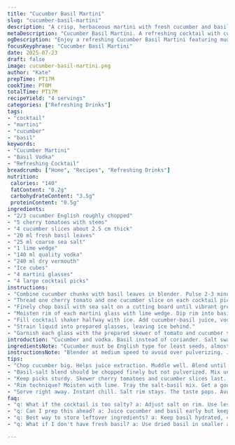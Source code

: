 ```yaml
---
title: "Cucumber Basil Martini"
slug: "cucumber-basil-martini"
description: "A crisp, herbaceous martini with fresh cucumber and basil notes. Uses muddled cucumber for juice, vodka, and dry vermouth. Rimmed with a basil-salt blend. Garnished with cherry tomatoes and cucumber slices on skewers. Chill and shake with ice. Salt mixture adds a savory bite. Fresh lime for rim moisture adds citrus brightness."
metaDescription: "Cucumber Basil Martini. A refreshing cocktail with cucumber, basil, and a savory salt rim. Perfect for summer gatherings."
ogDescription: "Enjoy a refreshing Cucumber Basil Martini featuring muddled cucumber, fresh basil, and a basil-salt rim. Let's mix it up."
focusKeyphrase: "Cucumber Basil Martini"
date: 2025-07-23
draft: false
image: cucumber-basil-martini.png
author: "Kate"
prepTime: PT17M
cookTime: PT0M
totalTime: PT17M
recipeYield: "4 servings"
categories: ["Refreshing Drinks"]
tags:
- "cocktail"
- "martini"
- "cucumber"
- "basil"
keywords:
- "Cucumber Martini"
- "Basil Vodka"
- "Refreshing Cocktail"
breadcrumb: ["Home", "Recipes", "Refreshing Drinks"]
nutrition: 
 calories: "140"
 fatContent: "0.2g"
 carbohydrateContent: "3.5g"
 proteinContent: "0.5g"
ingredients:
- "2/3 cucumber English roughly chopped"
- "5 cherry tomatoes with stems"
- "4 cucumber slices about 2.5 cm thick"
- "20 ml fresh basil leaves"
- "25 ml coarse sea salt"
- "1 lime wedge"
- "140 ml quality vodka"
- "240 ml dry vermouth"
- "Ice cubes"
- "4 martini glasses"
- "4 large cocktail picks"
instructions:
- "Combine cucumber chunks with basil leaves in blender. Pulse 2-3 minutes until well pureed. Pour into strainer. Let juice drip without squeezing until you have roughly 50 ml juice. Reserve."
- "Thread one cherry tomato and one cucumber slice on each cocktail pick. Set aside."
- "Finely chop basil with sea salt on a cutting board until vibrant green salt. Transfer to small shallow bowl."
- "Moisten rim of each martini glass with lime wedge. Dip rim into basil salt mixture, coating well. Tap off excess."
- "Fill cocktail shaker halfway with ice. Add cucumber-basil juice, vodka, and vermouth. Shake energetically for 20 seconds."
- "Strain liquid into prepared glasses, leaving ice behind."
- "Garnish each glass with the prepared skewer of tomato and cucumber slices."
introduction: "Cucumber and vodka. Basil instead of coriander. Salt swapped to sea salt, coarser but less quantity. Tomatoes still with stems. Rim gets a twist. Juice strained differently, less volume but more flavor concentration. Some shaking longer by 5 seconds. Everything cut slightly bigger, chunkier pieces, demand a rough edge. No sugar, no fuss. Cool down fast, serve immediately. Skip presser to keep clear juice. Basil’s earthiness clashing with salty edge. Citrusy lime juice, a hint of summer heat grabbed from the rim. All in just over fifteen minutes."
ingredientsNote: "Cucumber must be English type for least seeds, almost watery juice. Basil replaces cilantro, softer taste but aromatic, plays well with bright cucumber. Sea salt coarse texture grabs aromas better, mix thoroughly to color the salt with basil. Cherry tomatoes add sweet pop and color contrast. Vodka: smooth, clean base. Vermouth dry but balanced. Ice for chilling. Picks sturdy to hold slices. Lime wedge for rim moisture, helps salt stick better. Quantities shifted around to make flavors brighter but less salty. Chunk size bigger for visual impact and juice extraction."
instructionsNote: "Blender at medium speed to avoid over pulverizing. Juice strained but don’t press to avoid bitterness from pulp. Basil-salt mixture finely chopped, not pureed, aims for flecked, textured grit. Rim wet with lime, then rolled firmly in salt-basil mix to coat well. Shake vigorously enough to blend but no ice shards in drink. Strain out ice to keep martini crisp and chilled, no dilution. Skewer assembly done last to keep veggies fresh, placed gently on glass rim or inside. Serve immediately so salt rim stays intact and flavors fresh. Timing important: juice extraction takes time, shaking only brief. No dilutions or additional sweeteners."
tips:
- "Chop cucumber big. Helps juice extraction. Muddle well. Blend until smooth, but watch pulping. Extracting juice requires patience."
- "Basil-salt blend should be chopped finely but not pulverized. Mix until vibrant. Color matters - it enhances presentation and flavor."
- "Keep picks sturdy. Skewer cherry tomatoes and cucumber slices last. They stay fresh. Place gently on the rim for aesthetics."
- "Rim technique? Moisten with lime. Tray the salt-basil mix. Get a good coat. Tap off excess. Keeps flavors bold but not overwhelming."
- "Serve right away. Instant chill. Salt rim stays. The taste pops. Avoid letting ice melt. Maintain integrity of flavors. Crisp is key."
faq:
- "q: What if the cocktail is too salty? a: Adjust salt on rim. Use less salt. Experiment with the flavor balance."
- "q: Can I prep this ahead? a: Juice cucumber and basil early but keep separate. Assemble when ready. Freshness matters here."
- "q: Best way to store leftover ingredients? a: Keep basil hydrated, cucumber in water. Tomatoes at room temperature."
- "q: What if I don't have fresh basil? a: Use dried basil in smaller amounts. Fresh is brighter, but dried can work. Adjust taste."

---
```

